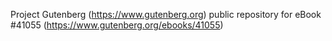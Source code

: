 Project Gutenberg (https://www.gutenberg.org) public repository for eBook #41055 (https://www.gutenberg.org/ebooks/41055)

